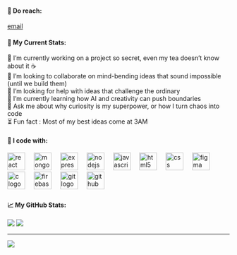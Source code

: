 

#### 🔗  Do reach:
[email](mailto:gollameghana33@gmail.com)

#### 🔗 My Current Stats:
🤫 I’m currently working on a project so secret, even my tea doesn’t know about it ☕<br>👯 I’m looking to collaborate on mind-bending ideas that sound impossible (until we build them)<br>🤝 I’m looking for help with ideas that challenge the ordinary<br>🌸 I’m currently learning how AI and creativity can push boundaries<br>💬 Ask me about why curiosity is my superpower, or how I turn chaos into code<br>⏳ Fun fact : Most of my best ideas come at 3AM



#### 🔗 I code with:


<div align="left">
  <img src="https://cdn.jsdelivr.net/gh/devicons/devicon/icons/react/react-original.svg" height="40" alt="react logo"  />
  <img width="12" />
  <img src="https://cdn.jsdelivr.net/gh/devicons/devicon/icons/mongodb/mongodb-original.svg" height="40" alt="mongodb logo"  />
  <img width="12" />
  <img src="https://cdn.jsdelivr.net/gh/devicons/devicon/icons/express/express-original.svg" height="40" alt="express logo"  />
  <img width="12" />
  <img src="https://cdn.jsdelivr.net/gh/devicons/devicon/icons/nodejs/nodejs-original.svg" height="40" alt="nodejs logo"  />
  <img width="12" />
  <img src="https://cdn.jsdelivr.net/gh/devicons/devicon/icons/javascript/javascript-original.svg" height="40" alt="javascript logo"  />
  <img width="12" />
  <img src="https://cdn.jsdelivr.net/gh/devicons/devicon/icons/html5/html5-original.svg" height="40" alt="html5 logo"  />
  <img width="12" />
  <img src="https://cdn.jsdelivr.net/gh/devicons/devicon/icons/css3/css3-original.svg" height="40" alt="css logo"  />
  <img width="12" />
  <img src="https://cdn.jsdelivr.net/gh/devicons/devicon/icons/figma/figma-original.svg" height="40" alt="figma logo"  />
  <img width="12" />
  <img src="https://cdn.jsdelivr.net/gh/devicons/devicon/icons/c/c-original.svg" height="40" alt="c logo"  />
  <img width="12" />
  <img src="https://cdn.jsdelivr.net/gh/devicons/devicon/icons/firebase/firebase-plain.svg" height="40" alt="firebase logo"  />
  <img width="12" />
  <img src="https://cdn.jsdelivr.net/gh/devicons/devicon/icons/git/git-original.svg" height="40" alt="git logo"  />
  <img width="12" />
  <img src="https://cdn.jsdelivr.net/gh/devicons/devicon/icons/github/github-original.svg" height="40" alt="github logo"  />
</div>

###
#### 📈 My GitHub Stats:
![](https://github-readme-stats.vercel.app/api?username=meghanagolla3&theme=neon&hide_border=false&include_all_commits=false&count_private=false)
![](https://nirzak-streak-stats.vercel.app/?user=meghanagolla3&theme=neon&hide_border=false)<br/>

---
[![](https://visitcount.itsvg.in/api?id=meghanagolla3&icon=0&color=0)](https://visitcount.itsvg.in)

